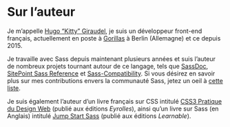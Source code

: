 
# Sur l’auteur

Je m’appelle [Hugo “Kitty” Giraudel](https://hugogiraudel.com), je suis un développeur front-end français, actuellement en poste à [Gorillas](https://gorillas.io/) à Berlin (Allemagne) et ce depuis 2015.

Je travaille avec Sass depuis maintenant plusieurs années et suis l’auteur de nombreux projets tournant autour de ce langage, tels que [SassDoc](http://sassdoc.com), [SitePoint Sass Reference](https://sitepoint.com/sass-reference/) et [Sass-Compatibility](https://hugogiraudel.github.io/sass-compatibility/). Si vous désirez en savoir plus sur mes contributions envers la communauté Sass, jetez un oeil à [cette liste](https://github.com/HugoGiraudel/awesome-sass).

Je suis également l’auteur d’un livre français sur CSS intitulé [CSS3 Pratique du Design Web](https://www.eyrolles.com/Informatique/Livre/css3-9782212678963/) (publié aux éditions *Eyrolles*), ainsi qu’un livre sur Sass (en Anglais) intitulé [Jump Start Sass](https://learnable.com/books/jump-start-sass) (publié aux éditions *Learnable*).
